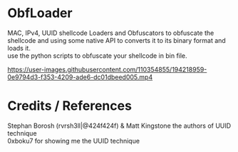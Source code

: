 # ObfLoader
MAC, IPv4, UUID shellcode Loaders and Obfuscators to obfuscate the shellcode and using some native API to converts it to its binary format and loads it.  
use the python scripts to obfuscate your shellcode in bin file.  

https://user-images.githubusercontent.com/110354855/194218959-0e9794d3-f353-4209-ade6-dc01dbeed005.mp4  

# Credits / References  
Stephan Borosh (rvrsh3ll|@424f424f) & Matt Kingstone the authors of UUID technique   
0xboku7 for showing me the UUID technique  
